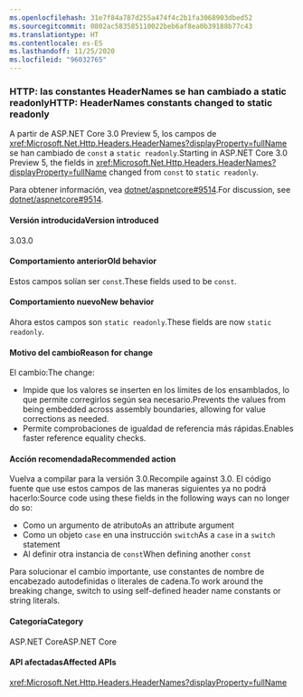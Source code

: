 ```yaml
---
ms.openlocfilehash: 31e7f84a787d255a474f4c2b1fa3068903dbed52
ms.sourcegitcommit: 0802ac583585110022beb6af8ea0b39188b77c43
ms.translationtype: HT
ms.contentlocale: es-ES
ms.lasthandoff: 11/25/2020
ms.locfileid: "96032765"
---
```

### <a name="http-headernames-constants-changed-to-static-readonly"></a><span data-ttu-id="bc6bc-101">HTTP: las constantes HeaderNames se han cambiado a static readonly</span><span class="sxs-lookup"><span data-stu-id="bc6bc-101">HTTP: HeaderNames constants changed to static readonly</span></span>

<span data-ttu-id="bc6bc-102">A partir de ASP.NET Core 3.0 Preview 5, los campos de <xref:Microsoft.Net.Http.Headers.HeaderNames?displayProperty=fullName> se han cambiado de `const` a `static readonly`.</span><span class="sxs-lookup"><span data-stu-id="bc6bc-102">Starting in ASP.NET Core 3.0 Preview 5, the fields in <xref:Microsoft.Net.Http.Headers.HeaderNames?displayProperty=fullName> changed from `const` to `static readonly`.</span></span>

<span data-ttu-id="bc6bc-103">Para obtener información, vea [dotnet/aspnetcore#9514](https://github.com/dotnet/aspnetcore/issues/9514).</span><span class="sxs-lookup"><span data-stu-id="bc6bc-103">For discussion, see [dotnet/aspnetcore#9514](https://github.com/dotnet/aspnetcore/issues/9514).</span></span>

#### <a name="version-introduced"></a><span data-ttu-id="bc6bc-104">Versión introducida</span><span class="sxs-lookup"><span data-stu-id="bc6bc-104">Version introduced</span></span>

<span data-ttu-id="bc6bc-105">3.0</span><span class="sxs-lookup"><span data-stu-id="bc6bc-105">3.0</span></span>

#### <a name="old-behavior"></a><span data-ttu-id="bc6bc-106">Comportamiento anterior</span><span class="sxs-lookup"><span data-stu-id="bc6bc-106">Old behavior</span></span>

<span data-ttu-id="bc6bc-107">Estos campos solían ser `const`.</span><span class="sxs-lookup"><span data-stu-id="bc6bc-107">These fields used to be `const`.</span></span>

#### <a name="new-behavior"></a><span data-ttu-id="bc6bc-108">Comportamiento nuevo</span><span class="sxs-lookup"><span data-stu-id="bc6bc-108">New behavior</span></span>

<span data-ttu-id="bc6bc-109">Ahora estos campos son `static readonly`.</span><span class="sxs-lookup"><span data-stu-id="bc6bc-109">These fields are now `static readonly`.</span></span>

#### <a name="reason-for-change"></a><span data-ttu-id="bc6bc-110">Motivo del cambio</span><span class="sxs-lookup"><span data-stu-id="bc6bc-110">Reason for change</span></span>

<span data-ttu-id="bc6bc-111">El cambio:</span><span class="sxs-lookup"><span data-stu-id="bc6bc-111">The change:</span></span>

* <span data-ttu-id="bc6bc-112">Impide que los valores se inserten en los límites de los ensamblados, lo que permite corregirlos según sea necesario.</span><span class="sxs-lookup"><span data-stu-id="bc6bc-112">Prevents the values from being embedded across assembly boundaries, allowing for value corrections as needed.</span></span>
* <span data-ttu-id="bc6bc-113">Permite comprobaciones de igualdad de referencia más rápidas.</span><span class="sxs-lookup"><span data-stu-id="bc6bc-113">Enables faster reference equality checks.</span></span>

#### <a name="recommended-action"></a><span data-ttu-id="bc6bc-114">Acción recomendada</span><span class="sxs-lookup"><span data-stu-id="bc6bc-114">Recommended action</span></span>

<span data-ttu-id="bc6bc-115">Vuelva a compilar para la versión 3.0.</span><span class="sxs-lookup"><span data-stu-id="bc6bc-115">Recompile against 3.0.</span></span> <span data-ttu-id="bc6bc-116">El código fuente que use estos campos de las maneras siguientes ya no podrá hacerlo:</span><span class="sxs-lookup"><span data-stu-id="bc6bc-116">Source code using these fields in the following ways can no longer do so:</span></span>

* <span data-ttu-id="bc6bc-117">Como un argumento de atributo</span><span class="sxs-lookup"><span data-stu-id="bc6bc-117">As an attribute argument</span></span>
* <span data-ttu-id="bc6bc-118">Como un objeto `case` en una instrucción `switch`</span><span class="sxs-lookup"><span data-stu-id="bc6bc-118">As a `case` in a `switch` statement</span></span>
* <span data-ttu-id="bc6bc-119">Al definir otra instancia de `const`</span><span class="sxs-lookup"><span data-stu-id="bc6bc-119">When defining another `const`</span></span>

<span data-ttu-id="bc6bc-120">Para solucionar el cambio importante, use constantes de nombre de encabezado autodefinidas o literales de cadena.</span><span class="sxs-lookup"><span data-stu-id="bc6bc-120">To work around the breaking change, switch to using self-defined header name constants or string literals.</span></span>

#### <a name="category"></a><span data-ttu-id="bc6bc-121">Categoría</span><span class="sxs-lookup"><span data-stu-id="bc6bc-121">Category</span></span>

<span data-ttu-id="bc6bc-122">ASP.NET Core</span><span class="sxs-lookup"><span data-stu-id="bc6bc-122">ASP.NET Core</span></span>

#### <a name="affected-apis"></a><span data-ttu-id="bc6bc-123">API afectadas</span><span class="sxs-lookup"><span data-stu-id="bc6bc-123">Affected APIs</span></span>

<xref:Microsoft.Net.Http.Headers.HeaderNames?displayProperty=fullName>

<!-- 

#### Affected APIs

`T:Microsoft.Net.Http.Headers.HeaderNames`

-->
